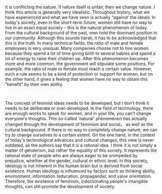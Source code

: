 <p>It is conflicting the nature. If nature itself is unfair, then we change nature. I think this article is generally very idealistic. Throughout history, what we have experienced and what we have seen is actually “against‘ the ideals. In today's society, even in the short-term future, women still have no way to live in an exact equal society – this is the natural phenomenon of today. From the cultural background of the past, men hold the dominant position in our community. Although this sounds harsh, it has to be acknowledged that this is the truth. In many technical fields, the ratio of male and female employees is very unequal. Many companies choose not to hire women because they spend a lot of time giving birth to several babies and spend a lot of energy to raise their children up. After this phenomenon becomes more and more common, the government will stipulate some positions. For example, the ratio of male to female must reach a certain value. However, such a rule seems to be a kind of protection or support for women, but on the other hand, it gives a feeling that women have no way to obtain this "benefit" by their own ability.</p>
<br>
<p>The concept of feminist ideas needs to be developed, but I don't think it needs to be deliberate or over-developed. In the field of technology, there are enough works to speak for women, and in your life, you can't change everyone's thoughts. This so-called 'natural' phenomenon has actually changed through the development of feminism and social， as well as the cultural background. If there is no way to completely change nature, we can try to change ourselves to a certain extent. On the one hand, in the context of today's technological advances and cultural changes, this view is never outdated, as the authors say that it is a rational idea. I think it is not simply a matter of genderism, but rather the equality of this society. It represents the rational state of people who are always eager to be unimpeded by prejudice, whether at the gender, cultural or ethnic level. In this society, ideology is not inherent in the human brain but is derived from social existence. Human ideology is influenced by factors such as thinking ability, environment, information (education, propaganda), and value orientation. Therefore, the existence of feminism, indoctrinating people's intangible thoughts, can still promote the development of society.</p>
